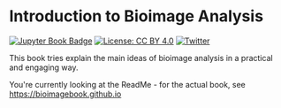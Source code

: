 # Introduction to Bioimage Analysis

[![Jupyter Book Badge](https://jupyterbook.org/badge.svg)](https://bioimagebook.github.io)
[![License: CC BY 4.0](https://img.shields.io/badge/License-CC_BY_4.0-blue.svg)](https://creativecommons.org/licenses/by/4.0/)
[![Twitter](https://img.shields.io/twitter/follow/petebankhead?style=flat)](https://twitter.com/petebankhead)

This book tries explain the main ideas of bioimage analysis in a practical and engaging way.

You're currently looking at the ReadMe - for the actual book, see https://bioimagebook.github.io
